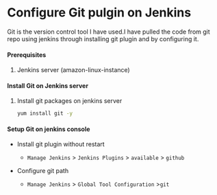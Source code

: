 # Configure Git pulgin on Jenkins
Git is the version control tool I have used.I have pulled the code from git repo using jenkins through installing git plugin and by configuring it. 


#### Prerequisites
1. Jenkins server (amazon-linux-instance)

#### Install Git on Jenkins server
1. Install git packages on jenkins server
   ```sh
   yum install git -y
   ```

#### Setup Git on jenkins console
- Install git plugin without restart  
  - `Manage Jenkins` > `Jenkins Plugins` > `available` > `github`

- Configure git path
  - `Manage Jenkins` > `Global Tool Configuration` >`git`
